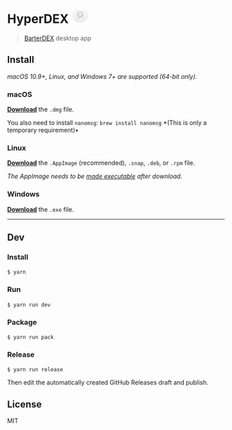 # HyperDEX <img src="app/static/icon.png" width="40">

> [BarterDEX](https://barterdex.supernet.org) desktop app


## Install

*macOS 10.9+, Linux, and Windows 7+ are supported (64-bit only).*

### macOS

[**Download**](https://github.com/lukechilds/hyperdex/releases/latest) the `.dmg` file.

You also need to install `nanomsg`: `brew install nanomsg` *(This is only a temporary requirement)•

### Linux

[**Download**](https://github.com/lukechilds/hyperdex/releases/latest) the `.AppImage` (recommended), `.snap`, `.deb`, or `.rpm` file.

*The AppImage needs to be [made executable](http://discourse.appimage.org/t/how-to-make-an-appimage-executable/80) after download.*

### Windows

[**Download**](https://github.com/lukechilds/hyperdex/releases/latest) the `.exe` file.


---


## Dev

### Install

```
$ yarn
```

### Run

```
$ yarn run dev
```

### Package

```
$ yarn run pack
```

### Release

```
$ yarn run release
```

Then edit the automatically created GitHub Releases draft and publish.


## License

MIT
